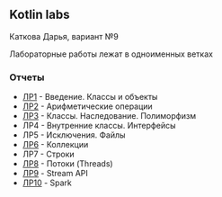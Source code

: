 ## Kotlin labs
Каткова Дарья, вариант №9

Лабораторные работы лежат в одноименных ветках

### Отчеты
- [ЛР1](https://github.com/daryys/kotlin_labs/files/15153510/1.docx) - Введение. Классы и объекты
- [ЛР2](https://github.com/daryys/kotlin_labs/files/15192468/2.docx) - Арифметические операции
- [ЛР3](https://github.com/daryys/kotlin_labs/files/15192795/3.docx) - Классы. Наследование. Полиморфизм
- ЛР4 - Внутренние классы. Интерфейсы
- ЛР5 - Исключения. Файлы
- [ЛР6](https://github.com/daryys/kotlin_labs/files/15209590/6.docx) - Коллекции
- ЛР7 - Строки
- [ЛР8](https://github.com/daryys/kotlin_labs/files/15193006/8.docx) - Потоки (Threads)
- [ЛР9](https://github.com/daryys/kotlin_labs/files/15209592/9.docx) - Stream API
- [ЛР10](https://github.com/daryys/kotlin_labs/files/15153516/10.docx) - Spark
